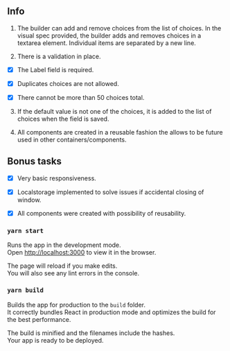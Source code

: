 ## Info

1. The builder can add and remove choices from the list of choices. In the visual spec provided, the builder adds and removes choices in a textarea element. Individual items are separated by a new line.

2. There is a validation in place.

  - [x] The Label field is required.

  - [x] Duplicates choices are not allowed.

  - [x] There cannot be more than 50 choices total.

3. If the default value is not one of the choices, it is added to the list of choices when the field is saved.

4. All components are created in a reusable fashion the allows to be future used in other containers/components.

## Bonus tasks
  - [x] Very basic responsiveness.

  - [x] Localstorage implemented to solve issues if accidental closing of window.

  - [x] All components were created with possibility of reusability.



### `yarn start`

Runs the app in the development mode.\
Open [http://localhost:3000](http://localhost:3000) to view it in the browser.

The page will reload if you make edits.\
You will also see any lint errors in the console.

### `yarn build`

Builds the app for production to the `build` folder.\
It correctly bundles React in production mode and optimizes the build for the best performance.

The build is minified and the filenames include the hashes.\
Your app is ready to be deployed.

